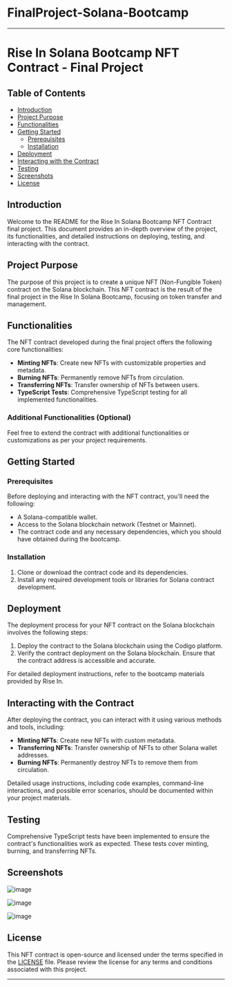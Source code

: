 # FinalProject-Solana-Bootcamp
---

# Rise In Solana Bootcamp NFT Contract - Final Project

## Table of Contents

- [Introduction](#introduction)
- [Project Purpose](#project-purpose)
- [Functionalities](#functionalities)
- [Getting Started](#getting-started)
  - [Prerequisites](#prerequisites)
  - [Installation](#installation)
- [Deployment](#deployment)
- [Interacting with the Contract](#interacting-with-the-contract)
- [Testing](#testing)
- [Screenshots](#screenshots)
- [License](#license)

## Introduction

Welcome to the README for the Rise In Solana Bootcamp NFT Contract final project. This document provides an in-depth overview of the project, its functionalities, and detailed instructions on deploying, testing, and interacting with the contract.

## Project Purpose

The purpose of this project is to create a unique NFT (Non-Fungible Token) contract on the Solana blockchain. This NFT contract is the result of the final project in the Rise In Solana Bootcamp, focusing on token transfer and management. 

## Functionalities

The NFT contract developed during the final project offers the following core functionalities:

- **Minting NFTs**: Create new NFTs with customizable properties and metadata.
- **Burning NFTs**: Permanently remove NFTs from circulation.
- **Transferring NFTs**: Transfer ownership of NFTs between users.
- **TypeScript Tests**: Comprehensive TypeScript testing for all implemented functionalities.

### Additional Functionalities (Optional)

Feel free to extend the contract with additional functionalities or customizations as per your project requirements.

## Getting Started

### Prerequisites

Before deploying and interacting with the NFT contract, you'll need the following:

- A Solana-compatible wallet.
- Access to the Solana blockchain network (Testnet or Mainnet).
- The contract code and any necessary dependencies, which you should have obtained during the bootcamp.

### Installation

1. Clone or download the contract code and its dependencies.
2. Install any required development tools or libraries for Solana contract development.

## Deployment

The deployment process for your NFT contract on the Solana blockchain involves the following steps:

1. Deploy the contract to the Solana blockchain using the Codigo platform.
2. Verify the contract deployment on the Solana blockchain. Ensure that the contract address is accessible and accurate.

For detailed deployment instructions, refer to the bootcamp materials provided by Rise In.

## Interacting with the Contract

After deploying the contract, you can interact with it using various methods and tools, including:

- **Minting NFTs**: Create new NFTs with custom metadata.
- **Transferring NFTs**: Transfer ownership of NFTs to other Solana wallet addresses.
- **Burning NFTs**: Permanently destroy NFTs to remove them from circulation.

Detailed usage instructions, including code examples, command-line interactions, and possible error scenarios, should be documented within your project materials.

## Testing

Comprehensive TypeScript tests have been implemented to ensure the contract's functionalities work as expected. These tests cover minting, burning, and transferring NFTs.


## Screenshots
![image](https://github.com/devs-dv/FinalProject-Solana-Bootcamp/assets/125279009/8b430114-7da4-4357-ba81-e33a0e29617f)

![image](https://github.com/devs-dv/FinalProject-Solana-Bootcamp/assets/125279009/b7172e2b-4d22-453b-a1dc-13306b5ede4c)

![image](https://github.com/devs-dv/FinalProject-Solana-Bootcamp/assets/125279009/3371421f-ff55-4ae9-b7ac-c038f678577c)






## License

This NFT contract is open-source and licensed under the terms specified in the [LICENSE](LICENSE) file. Please review the license for any terms and conditions associated with this project.

---
